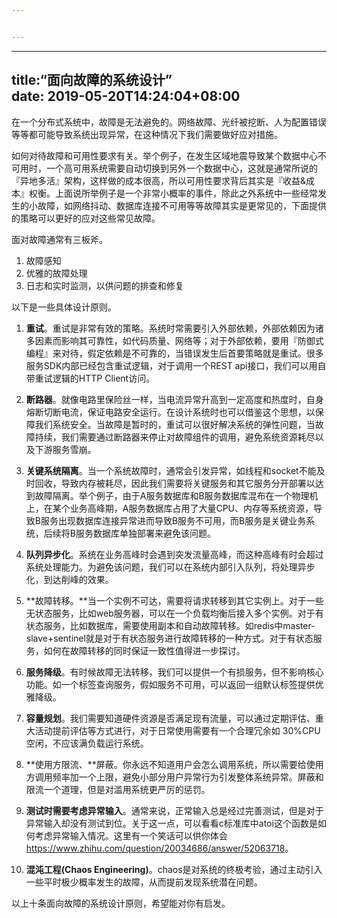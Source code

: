 ```yaml
---


---
```


<hr>
<h2 id="title面向故障的系统设计date-2019-05-20t1424040800">title:“面向故障的系统设计”<br>
date: 2019-05-20T14:24:04+08:00</h2>
<p>在一个分布式系统中，故障是无法避免的。网络故障、光纤被挖断、人为配置错误等等都可能导致系统出现异常，在这种情况下我们需要做好应对措施。</p>
<p>如何对待故障和可用性要求有关。举个例子，在发生区域地震导致某个数据中心不可用时，一个高可用系统需要自动切换到另外一个数据中心，这就是通常所说的『异地多活』架构，这样做的成本很高，所以可用性要求背后其实是『收益&amp;成本』权衡。上面说所举例子是一个非常小概率的事件，除此之外系统中一些经常发生的小故障，如网络抖动、数据库连接不可用等等故障其实是更常见的，下面提供的策略可以更好的应对这些常见故障。</p>
<p>面对故障通常有三板斧。</p>
<ol>
<li>故障感知</li>
<li>优雅的故障处理</li>
<li>日志和实时监测，以供问题的排查和修复</li>
</ol>
<p>以下是一些具体设计原则。</p>
<ol>
<li>
<p><strong>重试</strong>。重试是非常有效的策略。系统时常需要引入外部依赖，外部依赖因为诸多因素而影响其可靠性，如代码质量、网络等；对于外部依赖，要用『防御式编程』来对待，假定依赖是不可靠的，当错误发生后首要策略就是重试。很多服务SDK内部已经包含重试逻辑，对于调用一个REST api接口，我们可以用自带重试逻辑的HTTP Client访问。</p>
</li>
<li>
<p><strong>断路器</strong>。就像电路里保险丝一样，当电流异常升高到一定高度和热度时，自身熔断切断电流，保证电路安全运行。在设计系统时也可以借鉴这个思想，以保障我们系统安全。当故障是暂时的，重试可以很好解决系统的弹性问题，当故障持续，我们需要通过断路器来停止对故障组件的调用，避免系统资源耗尽以及下游服务雪崩。</p>
</li>
<li>
<p><strong>关键系统隔离</strong>。当一个系统故障时，通常会引发异常，如线程和socket不能及时回收，导致内存被耗尽，因此我们需要将关键服务和其它服务分开部署以达到故障隔离。举个例子，由于A服务数据库和B服务数据库混布在一个物理机上，在某个业务高峰期，A服务数据库占用了大量CPU、内存等系统资源，导致B服务出现数据库连接异常进而导致B服务不可用，而B服务是关键业务系统，后续将B服务数据库单独部署来避免该问题。</p>
</li>
<li>
<p><strong>队列异步化</strong>。系统在业务高峰时会遇到突发流量高峰，而这种高峰有时会超过系统处理能力。为避免该问题，我们可以在系统内部引入队列，将处理异步化，到达削峰的效果。</p>
</li>
<li>
<p>**故障转移。**当一个实例不可达，需要将请求转移到其它实例上。对于一些无状态服务，比如web服务器，可以在一个负载均衡后接入多个实例。对于有状态服务，比如数据库，需要使用副本和自动故障转移。如redis中master-slave+sentinel就是对于有状态服务进行故障转移的一种方式。对于有状态服务，如何在故障转移的同时保证一致性值得进一步探讨。</p>
</li>
<li>
<p><strong>服务降级</strong>。有时候故障无法转移，我们可以提供一个有损服务，但不影响核心功能。如一个标签查询服务，假如服务不可用，可以返回一组默认标签提供优雅降级。</p>
</li>
<li>
<p><strong>容量规划</strong>。我们需要知道硬件资源是否满足现有流量，可以通过定期评估、重大活动提前评估等方式进行，对于日常使用需要有一个合理冗余如 30%CPU空闲，不应该满负载运行系统。</p>
</li>
<li>
<p>**使用方限流、**屏蔽。你永远不知道用户会怎么调用系统，所以需要给使用方调用频率加一个上限，避免小部分用户异常行为引发整体系统异常。屏蔽和限流一个道理，但是对滥用系统更严厉的惩罚。</p>
</li>
<li>
<p><strong>测试时需要考虑异常输入</strong>。通常来说，正常输入总是经过完善测试，但是对于异常输入却没有测试到位。关于这一点，可以看看c标准库中atoi这个函数是如何考虑异常输入情况。这里有一个笑话可以供你体会 <a href="https://www.zhihu.com/question/20034686/answer/52063718">https://www.zhihu.com/question/20034686/answer/52063718</a>。</p>
</li>
<li>
<p><strong>混沌工程(Chaos Engineering)</strong>。chaos是对系统的终极考验，通过主动引入一些平时极少概率发生的故障，从而提前发现系统潜在问题。</p>
</li>
</ol>
<p>以上十条面向故障的系统设计原则，希望能对你有启发。</p>

